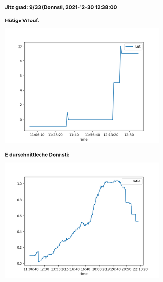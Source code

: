 ### Jitz grad: 9/33 (Donnsti, 2021-12-30 12:38:00

### Hütige Vrlouf:
![Graph](Today.png)

### E durschnittleche Donnsti:
![Graph](Donnsti.png)